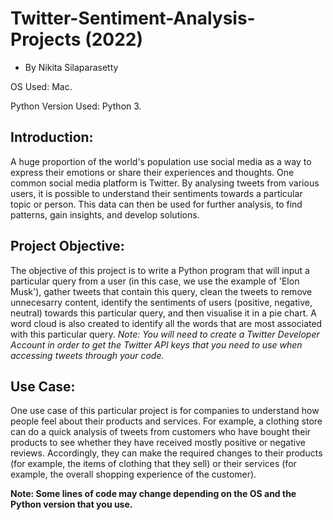 # Twitter-Sentiment-Analysis-Projects (2022)
- By Nikita Silaparasetty

OS Used: Mac.

Python Version Used: Python 3.


## Introduction:

A huge proportion of the world's population use social media as a way to express their emotions or share their experiences and thoughts. One common social media platform is Twitter. By analysing tweets from various users, it is possible to understand their sentiments towards a particular topic or person. This data can then be used for further analysis, to find patterns, gain insights, and develop solutions. 


## Project Objective:

The objective of this project is to write a Python program that will input a particular query from a user (in this case, we use the example of 'Elon Musk'), gather tweets that contain this query, clean the tweets to remove unnecesarry content, identify the sentiments of users (positive, negative, neutral) towards this particular query, and then visualise it in a pie chart. A word cloud is also created to identify all the words that are most associated with this particular query.
*Note: You will need to create a Twitter Developer Account in order to get the Twitter API keys that you need to use when accessing tweets through your code.*


## Use Case:

One use case of this particular project is for companies to understand how people feel about their products and services. For example, a clothing store can do a quick analysis of tweets from customers who have bought their products to see whether they have received mostly positive or negative reviews. Accordingly, they can make the required changes to their products (for example, the items of clothing that they sell) or their services (for example, the overall shopping experience of the customer). 


**Note: Some lines of code may change depending on the OS and the Python version that you use.**





